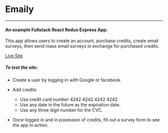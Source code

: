 # Emaily
---
#### An example Fullstack React Redux Express App.

This app allows users to create an account, purchase credits, create email surveys, then send mass email surveys in exchange for purchased credits.

[Live Site](https://node-react.herokuapp.com/)

##### To test the site:

* Create a user by logging in with Google or facebook.
* Add credits
    * Use credit card number 4242 4242 4242 4242
    * Use any date in the future as the expiration date.
    * Use any three digit number for the CVC.

* Once logged in and in posession of credits, fill out a survey form to see the app in action.
